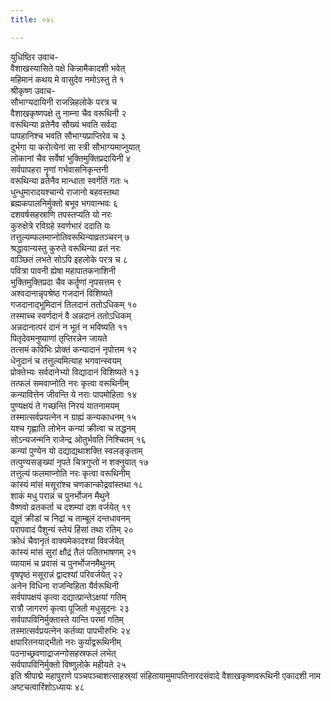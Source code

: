 ```yaml
---
title: ०४८

---
```

युधिष्ठिर उवाच-  
वैशाखस्यासिते पक्षे किन्नामैकादशी भवेत्  
महिमानं कथय मे वासुदेव नमोऽस्तु ते १  
श्रीकृष्ण उवाच-  
सौभाग्यदायिनी राजन्निहलोके परत्र च  
वैशाखकृष्णपक्षे तु नाम्ना चैव वरूथिनी २  
वरूथिन्या व्रतेनैव सौख्यं भवति सर्वदा  
पापहानिश्च भवति सौभाग्यप्राप्तिरेव च ३  
दुर्भगा या करोत्येनां सा स्त्री सौभाग्यमाप्नुयात्  
लोकानां चैव सर्वेषां भुक्तिमुक्तिप्रदायिनी ४  
सर्वपापहरा नॄणां गर्भवासनिकृन्तनी  
वरूथिन्या व्रतेनैव मान्धाता स्वर्गतिं गतः ५  
धुन्धुमारादयश्चान्ये राजानो बहवस्तथा  
ब्रह्मकपालनिर्मुक्तो बभूव भगवान्भवः ६  
दशवर्षसहस्राणि तपस्तप्यति यो नरः  
कुरुक्षेत्रे रविग्रहे स्वर्णभारं ददाति यः  
तत्तुल्यम्फलमाप्नोतिवरूथिन्याव्रतञ्चरन् ७  
श्रद्धावान्यस्तु कुरुते वरूथिन्या व्रतं नरः  
वाञ्छितं लभते सोऽपि इहलोके परत्र च ८  
पवित्रा पावनी ह्येषा महापातकनाशिनी  
भुक्तिमुक्तिप्रदा चैव कर्तॄणां नृपसत्तम ९  
अश्वदानान्नृपश्रेष्ठ गजदानं विशिष्यते  
गजदानाद्भूमिदानं तिलदानं ततोऽधिकम् १०  
तस्माच्च स्वर्णदानं वै अन्नदानं ततोऽधिकम्  
अन्नदानात्परं दानं न भूतं न भविष्यति ११  
पितृदेवमनुष्याणां तृप्तिरन्नेन जायते  
तत्समं कविभिः प्रोक्तं कन्यादानं नृपोत्तम १२  
धेनुदानं च तत्तुल्यमित्याह भगवान्स्वयम्  
प्रोक्तेभ्यः सर्वदानेभ्यो विद्यादानं विशिष्यते १३  
तत्फलं समवाप्नोति नरः कृत्वा वरूथिनीम्  
कन्यावित्तेन जीवन्ति ये नराः पापमोहिताः १४  
पुण्यक्षयं ते गच्छन्ति निरयं यातनामयम्  
तस्मात्सर्वप्रयत्नेन न ग्राह्यं कन्यकाधनम् १५  
यश्च गृह्णाति लोभेन कन्यां क्रीत्वा च तद्धनम्  
सोऽन्यजन्मनि राजेन्द्र ओतुर्भवति निश्चितम् १६  
कन्यां पुण्येन यो दद्याद्यथाशक्ति स्वलङ्कृताम्  
तत्पुण्यसङ्ख्यां नृपते चित्रगुप्तो न शक्नुयात् १७  
तत्तुल्यं फलमाप्नोति नरः कृत्वा वरूथिनीम्  
कांस्यं मांसं मसूरांश्च चणकान्कोद्रवांस्तथा १८  
शाकं मधु परान्नं च पुनर्भोजन मैथुने  
वैष्णवो व्रतकर्ता च दशम्यां दश वर्जयेत् १९  
द्यूतं क्रीडां च निद्रां च ताम्बूलं दन्तधावनम्  
परापवादं पैशुन्यं स्तेयं हिंसां तथा रतिम् २०  
क्रोधं चैवानृतं वाक्यमेकादश्यां विवर्जयेत्  
कांस्यं मांसं सुरां क्षौद्रं तैलं पतितभाषणम् २१  
व्यायामं च प्रवासं च पुनर्भोजनमैथुनम्  
वृषपृष्ठं मसूरान्नं द्वादश्यां परिवर्जयेत् २२  
अनेन विधिना राजन्विहिता यैर्वरूथिनी  
सर्वपापक्षयं कृत्वा दद्यात्प्रान्तेऽक्षयां गतिम्  
रात्रौ जागरणं कृत्वा पूजितो मधुसूदनः २३  
सर्वपापविनिर्मुक्तास्ते यान्ति परमां गतिम्  
तस्मात्सर्वप्रयत्नेन कर्तव्या पापभीरुभिः २४  
क्षपारितनयाद्भीतो नरः कुर्याद्वरूथिनीम्  
पठनाच्छ्रवणाद्राजन्गोसहस्रफलं लभेत्  
सर्वपापविनिर्मुक्तो विष्णुलोके महीयते २५  
इति श्रीपाद्मे महापुराणे पञ्चपञ्चाशत्साहस्र्यां संहितायामुमापतिनारदसंवादे वैशाखकृष्णवरूथिनी एकादशी नाम अष्टचत्वारिंशोऽध्यायः ४८